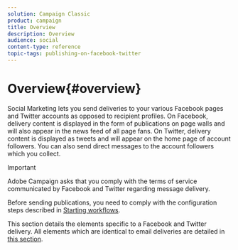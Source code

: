 ```yaml
---
solution: Campaign Classic
product: campaign
title: Overview
description: Overview
audience: social
content-type: reference
topic-tags: publishing-on-facebook-twitter
---
```


# Overview{#overview}

Social Marketing lets you send deliveries to your various Facebook pages and Twitter accounts as opposed to recipient profiles. On Facebook, delivery content is displayed in the form of publications on page walls and will also appear in the news feed of all page fans. On Twitter, delivery content is displayed as tweets and will appear on the home page of account followers. You can also send direct messages to the account followers which you collect.

>[!IMPORTANT]
>
>Adobe Campaign asks that you comply with the terms of service communicated by Facebook and Twitter regarding message delivery.
>
>Before sending publications, you need to comply with the configuration steps described in [Starting workflows](../../social/using/starting-workflows.md).

This section details the elements specific to a Facebook and Twitter delivery. All elements which are identical to email deliveries are detailed in [this section](../../delivery/using/about-email-channel.md). 
